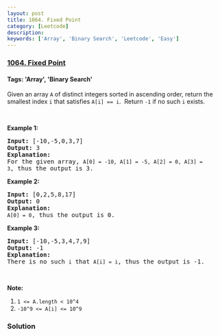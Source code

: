 ```yaml
---
layout: post
title: 1064. Fixed Point
category: [Leetcode]
description: 
keywords: ['Array', 'Binary Search', 'Leetcode', 'Easy']
---
```

### [1064. Fixed Point](https://leetcode.com/problems/fixed-point)

#### Tags: 'Array', 'Binary Search'

<div class="content__u3I1 question-content__JfgR"><div><p>Given an array <code>A</code> of distinct integers sorted in ascending order, return the smallest index <code>i</code> that satisfies <code>A[i] == i</code>.  Return <code>-1</code> if no such <code>i</code> exists.</p>
<p> </p>
<p><strong>Example 1:</strong></p>
<pre><strong>Input: </strong><span id="example-input-1-1">[-10,-5,0,3,7]</span>
<strong>Output: </strong><span id="example-output-1">3</span>
<strong>Explanation: </strong>
For the given array, <code>A[0] = -10, A[1] = -5, A[2] = 0, A[3] = 3</code>, thus the output is 3.
</pre>
<p><strong>Example 2:</strong></p>
<pre><strong>Input: </strong><span id="example-input-2-1">[0,2,5,8,17]</span>
<strong>Output: </strong><span id="example-output-2">0</span>
<strong>Explanation: </strong>
<code>A[0] = 0</code>, thus the output is 0.
</pre>
<p><strong>Example 3:</strong></p>
<pre><strong>Input: </strong><span id="example-input-3-1">[-10,-5,3,4,7,9]</span>
<strong>Output: </strong><span id="example-output-3">-1</span>
<strong>Explanation: </strong>
There is no such <code>i</code> that <code>A[i] = i</code>, thus the output is -1.
</pre>
<p> </p>
<p><strong>Note:</strong></p>
<ol>
<li><code>1 &lt;= A.length &lt; 10^4</code></li>
<li><code>-10^9 &lt;= A[i] &lt;= 10^9</code></li>
</ol>
</div></div>

### Solution
